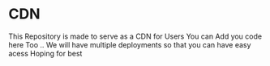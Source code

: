 # CDN
This Repository is made to serve as a CDN for Users 
You can Add you code here Too ..
We will have multiple deployments so that you can have easy acess 
Hoping for best
